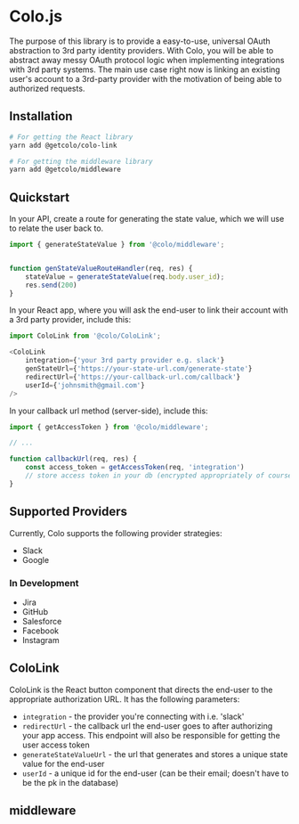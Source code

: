 # Colo.js

The purpose of this library is to provide a easy-to-use, universal OAuth abstraction to 3rd 
party identity providers. With Colo, you will be able to abstract away messy OAuth protocol 
logic when implementing integrations with 3rd party systems. The main use case right now is linking an existing user's account to a 3rd-party provider with the motivation of being able to
authorized requests.

## Installation

```bash
# For getting the React library
yarn add @getcolo/colo-link

# For getting the middleware library
yarn add @getcolo/middleware
```

## Quickstart

In your API, create a route for generating the state value, which we will use
to relate the user back to.
```javascript
import { generateStateValue } from '@colo/middleware';


function genStateValueRouteHandler(req, res) {
    stateValue = generateStateValue(req.body.user_id);
    res.send(200)
}
```

In your React app, where you will ask the end-user to link their account with a 3rd party provider, include this:

```javascript
import ColoLink from '@colo/ColoLink';

<ColoLink
    integration={'your 3rd party provider e.g. slack'}
    genStateUrl={'https://your-state-url.com/generate-state'}
    redirectUrl={'https://your-callback-url.com/callback'}
    userId={'johnsmith@gmail.com'}
/>
```

In your callback url method (server-side), include this:

```javascript
import { getAccessToken } from '@colo/middleware';

// ...

function callbackUrl(req, res) {
    const access_token = getAccessToken(req, 'integration')
    // store access token in your db (encrypted appropriately of course, please)
}
```

## Supported Providers

Currently, Colo supports the following provider strategies:

- Slack
- Google

### In Development

- Jira
- GitHub
- Salesforce
- Facebook
- Instagram


## ColoLink

ColoLink is the React button component that directs the end-user to the appropriate authorization URL. It has the following parameters:

- `integration` - the provider you're connecting with i.e. 'slack'
- `redirectUrl` - the callback url the end-user goes to after authorizing your app access. This endpoint will also be responsible for getting the user access token
- `generateStateValueUrl` - the url that generates and stores a unique state value for the end-user 
- `userId` - a unique id for the end-user (can be their email; doesn't have to be the pk in the database)


## middleware